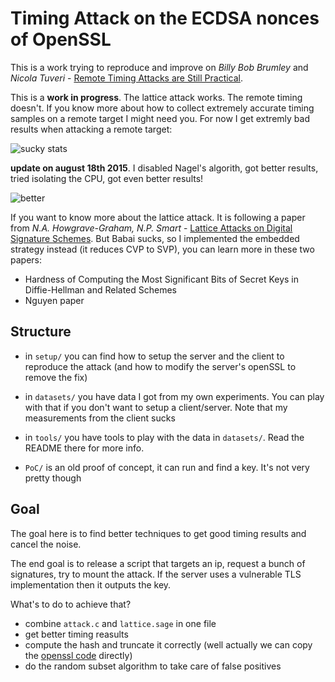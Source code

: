 # Timing Attack on the ECDSA nonces of OpenSSL

This is a work trying to reproduce and improve on *Billy Bob Brumley* and *Nicola Tuveri* - [Remote Timing Attacks are Still Practical](https://eprint.iacr.org/2011/232.pdf).

This is a **work in progress**. The lattice attack works. The remote timing doesn't. If you know more about how to collect extremely accurate timing samples on a remote target I might need you. For now I get extremly bad results when attacking a remote target:

![sucky stats](http://i.imgur.com/mDaWP2B.png)

**update on august 18th 2015**. I disabled Nagel's algorith, got better results, tried isolating the CPU, got even better results!

![better](http://i.imgur.com/bF70cxr.png)

If you want to know more about the lattice attack. It is following a paper from *N.A. Howgrave-Graham, N.P. Smart* - [Lattice Attacks on Digital Signature Schemes](http://www.hpl.hp.com/techreports/1999/HPL-1999-90.pdf). But Babai sucks, so I implemented the embedded strategy instead (it reduces CVP to SVP), you can learn more in these two papers:

* Hardness of Computing the Most Significant Bits of Secret Keys in Diffie-Hellman and Related Schemes
* Nguyen paper

## Structure

* in `setup/` you can find how to setup the server and the client to reproduce the attack (and how to modify the server's openSSL to remove the fix)

* in `datasets/` you have data I got from my own experiments. You can play with that if you don't want to setup a client/server. Note that my measurements from the client sucks

* in `tools/` you have tools to play with the data in `datasets/`. Read the README there for more info.

* `PoC/` is an old proof of concept, it can run and find a key. It's not very pretty though


## Goal

The goal here is to find better techniques to get good timing results and cancel the noise.

The end goal is to release a script that targets an ip, request a bunch of signatures, try to mount the attack. If the server uses a vulnerable TLS implementation then it outputs the key.

What's to do to achieve that?

* combine `attack.c` and `lattice.sage` in one file
* get better timing reasults
* compute the hash and truncate it correctly (well actually we can copy the [openssl code](https://github.com/openssl/openssl/blob/master/crypto/ecdsa/ecs_ossl.c#L286) directly)
* do the random subset algorithm to take care of false positives

